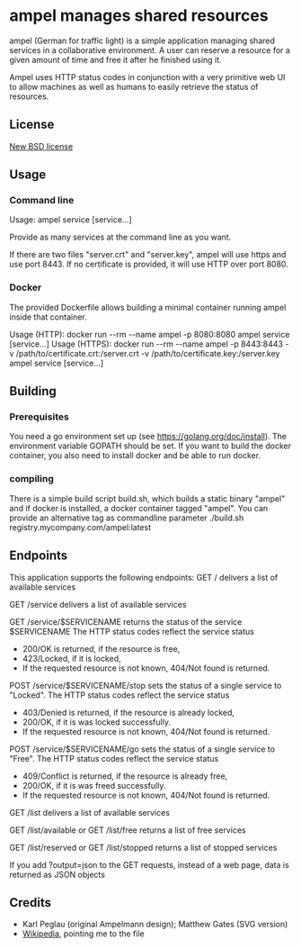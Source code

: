 # ampel manages shared resources
ampel (German for traffic light) is a simple application managing shared services
in a collaborative environment. A user can reserve a resource for a given amount of
time and free it after he finished using it.

Ampel uses HTTP status codes in conjunction with a very primitive web UI to allow
machines as well as humans to easily retrieve the status of resources.

## License
[New BSD license](LICENSE)
## Usage

### Command line
Usage:
    ampel service [service...]

Provide as many services at the command line as you want.

If there are two files "server.crt" and "server.key", ampel will use https and use
port 8443. If no certificate is provided, it will use HTTP over port 8080.

### Docker
The provided Dockerfile allows building a minimal container running ampel inside
that container.

Usage (HTTP):
    docker run --rm --name ampel -p 8080:8080 ampel service [service...]
Usage (HTTPS):
    docker run --rm --name ampel -p 8443:8443 -v /path/to/certificate.crt:/server.crt -v /path/to/certificate.key:/server.key ampel service [service...]

## Building

### Prerequisites
You need a go environment set up (see https://golang.org/doc/install). The
environment variable GOPATH should be set. If you want to build the docker
container, you also need to install docker and be able to run docker.

### compiling
There is a simple build script build.sh, which builds a static binary "ampel" and
if docker is installed, a docker container tagged "ampel". You can provide an
alternative tag as commandline parameter
  ./build.sh registry.mycompany.com/ampel:latest


## Endpoints
This application supports the following endpoints:
GET / delivers a list of available services

GET /service delivers a list of available services

GET /service/$SERVICENAME returns the status of the service $SERVICENAME
The HTTP status codes reflect the service status
- 200/OK is returned, if the resource is free,
- 423/Locked, if it is locked,
- If the requested resource is not known, 404/Not found is returned.

POST /service/$SERVICENAME/stop sets the status of a single service to "Locked".
The HTTP status codes reflect the service status
- 403/Denied is returned, if the resource is already locked,
- 200/OK, if it is was locked successfully.
- If the requested resource is not known, 404/Not found is returned.

POST /service/$SERVICENAME/go sets the status of a single service to "Free".
The HTTP status codes reflect the service status
- 409/Conflict is returned, if the resource is already free,
- 200/OK, if it is was freed successfully.
-  If the requested resource is not known, 404/Not found is returned.

GET /list delivers a list of available services

GET /list/available or
GET /list/free returns a list of free services


GET /list/reserved or
GET /list/stopped returns a list of stopped services

If you add ?output=json to the GET requests, instead of a web page, data is returned as JSON
objects

## Credits
* Karl Peglau (original Ampelmann design); Matthew Gates (SVG version)
* [Wikipedia](https://en.wikipedia.org/wiki/Ampelm%C3%A4nnchen), pointing me to the file
